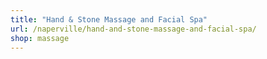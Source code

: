 ```yaml
---
title: "Hand & Stone Massage and Facial Spa"
url: /naperville/hand-and-stone-massage-and-facial-spa/
shop: massage
---
```

